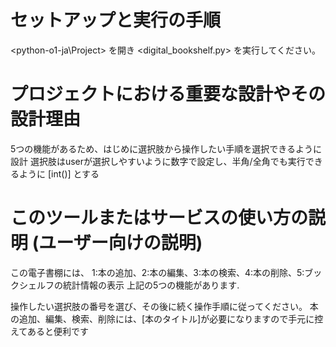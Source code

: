 # セットアップと実行の手順
<python-o1-ja\Project> を開き <digital_bookshelf.py> を実行してください。

# プロジェクトにおける重要な設計やその設計理由
5つの機能があるため、はじめに選択肢から操作したい手順を選択できるように設計
選択肢はuserが選択しやすいように数字で設定し、半角/全角でも実行できるように [int()] とする

# このツールまたはサービスの使い方の説明 (ユーザー向けの説明)
この電子書棚には、
1:本の追加、2:本の編集、3:本の検索、4:本の削除、5:ブックシェルフの統計情報の表示
上記の5つの機能があります.

操作したい選択肢の番号を選び、その後に続く操作手順に従ってください。
本の追加、編集、検索、削除には、[本のタイトル]が必要になりますので手元に控えてあると便利です
